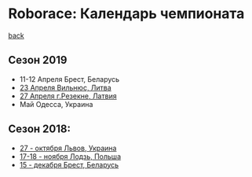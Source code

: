 # Roborace: Календарь чемпионата
[back](./)

## Сезон 2019

* 11-12 Апреля Брест, Беларусь
* [23 Апреля Вильнюс, Литва](https://robotiada.lt/)
* [27 Апреля г.Резекне, Латвия](http://latvianroboticchampionship.lv/latvianroboticchampionship/)
* Май Одесса, Украина


## Сезон 2018:

* [27 - октября Львов, Украина](http://lp.edu.ua/robocup)
* [17-18 - ноября Лодзь, Польша](http://skaner.p.lodz.pl/sumochallenge/)
* [15 - декабря Брест, Беларусь](http://smartrobofest.by/)
